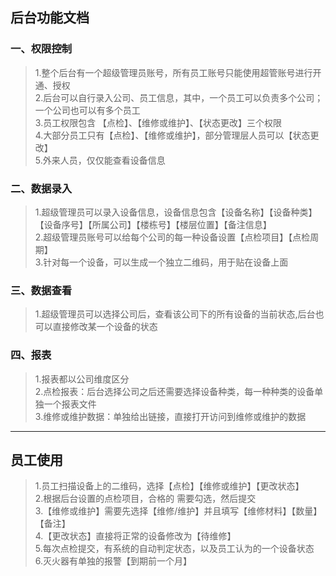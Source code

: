## 后台功能文档

### 一、权限控制

> 1.整个后台有一个超级管理员账号，所有员工账号只能使用超管账号进行开通、授权</br>
> 2.后台可以自行录入公司、员工信息，其中，一个员工可以负责多个公司；一个公司也可以有多个员工</br>
> 3.员工权限包含 【点检】、【维修或维护】、【状态更改】三个权限</br>
> 4.大部分员工只有【点检】、【维修或维护】，部分管理层人员可以【状态更改】</br>
> 5.外来人员，仅仅能查看设备信息</br>

### 二、数据录入

> 1.超级管理员可以录入设备信息，设备信息包含【设备名称】【设备种类】【设备序号】【所属公司】【楼栋号】【楼层位置】【备注信息】</br>
> 2.超级管理员账号可以给每个公司的每一种设备设置【点检项目】【点检周期】</br>
> 3.针对每一个设备，可以生成一个独立二维码，用于贴在设备上面</br>


### 三、数据查看

> 1.超级管理员可以选择公司后，查看该公司下的所有设备的当前状态,后台也可以直接修改某一个设备的状态</br>

### 四、报表
> 1.报表都以公司维度区分</br>
> 2.点检报表：后台选择公司之后还需要选择设备种类，每一种种类的设备单独一个报表文件</br>
> 3.维修或维护数据：单独给出链接，直接打开访问到维修或维护的数据</br>


-------------------------


## 员工使用

> 1.员工扫描设备上的二维码，选择【点检】【维修或维护】【更改状态】 </br>
> 2.根据后台设置的点检项目，合格的 需要勾选，然后提交</br>
> 3.【维修或维护】需要先选择【维修/维护】并且填写【维修材料】【数量】【备注】</br>
> 4.【更改状态】直接将正常的设备修改为【待维修】</br>
> 5.每次点检提交，有系统的自动判定状态，以及员工认为的一个设备状态</br>
> 6.灭火器有单独的报警【到期前一个月】</br>